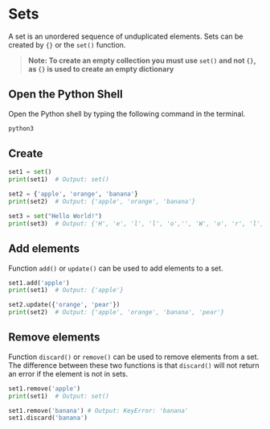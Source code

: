 # Sets
A set is an unordered sequence of unduplicated elements.
Sets can be created by `{}` or the `set()` function.
> **Note: To create an empty collection you must use `set()` and not `{}`, as `{}` is used to create an empty dictionary**

## Open the Python Shell

Open the Python shell by typing the following command in the terminal.

```bash
python3
```

## Create 

```python
set1 = set()
print(set1)  # Output: set()

set2 = {'apple', 'orange', 'banana'}
print(set2)  # Output: {'apple', 'orange', 'banana'}

set3 = set("Hello World!")
print(set3)  # Output: {'H', 'e', 'l', 'l', 'o','', 'W', 'o', 'r', 'l', 'd'}
```

## Add elements

Function `add()` or `update()` can be used to add elements to a set.
```python
set1.add('apple')
print(set1)  # Output: {'apple'}

set2.update({'orange', 'pear'})
print(set2)  # Output: {'apple', 'orange', 'banana', 'pear'}
```
## Remove elements

Function `discard()` or `remove()` can be used to remove elements from a set.
The difference between these two functions is that `discard()` will not return an error if the element is not in sets.
```python
set1.remove('apple')
print(set1)  # Output: set()

set1.remove('banana') # Output: KeyError: 'banana'
set1.discard('banana') 
```

